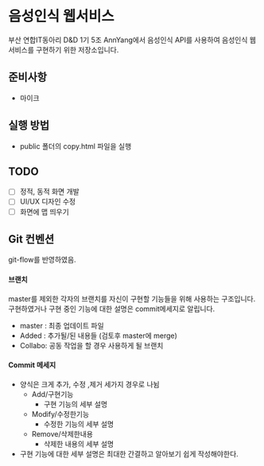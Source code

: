 # 음성인식 웹서비스
부산 연합IT동아리 D&D 1기 5조 AnnYang에서 음성인식 API를 사용하여 음성인식 웹서비스를  구현하기 위한 저장소입니다.

## 준비사항
-  마이크

## 실행 방법
- public 폴더의 copy.html 파일을 실행

## TODO
- [ ] 정적, 동적 화면 개발
- [ ] UI/UX 디자인 수정
- [ ] 화면에 맵 띄우기

## Git 컨벤션
git-flow를 반영하였음.
#### 브랜치
 master를 제외한 각자의 브랜치를 자신이 구현할 기능들을 위해 사용하는 구조입니다. 구현하였거나 구현 중인 기능에 대한 설명은 commit메세지로 알립니다.
- master : 최종 업데이트 파일
- Added  : 추가될/된 내용들 (검토후 master에 merge)
- Collabo: 공동 작업을 할 경우 사용하게 될 브랜치

#### Commit 메세지
- 양식은 크게 추가, 수정 ,제거 세가지 경우로 나뉨
  - Add/구현기능
    - 구현 기능의 세부 설명
  - Modify/수정한기능
    - 수정한 기능의 세부 설명
  - Remove/삭제한내용
    - 삭제한 내용의 세부 설명
- 구현 기능에 대한 세부 설명은 최대한 간결하고 알아보기 쉽게 작성해야한다.    
